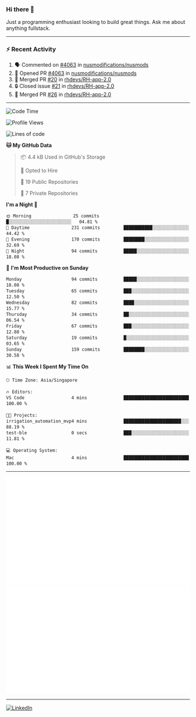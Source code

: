 ### Hi there 👋

<!--
**gnimnix/gnimnix** is a ✨ _special_ ✨ repository because its `README.md` (this file) appears on your GitHub profile.

Here are some ideas to get you started:

- 🔭 I’m currently working on ...
- 🌱 I’m currently learning ...
- 👯 I’m looking to collaborate on ...
- 🤔 I’m looking for help with ...
- 💬 Ask me about ...
- 📫 How to reach me: ...
- 😄 Pronouns: ...
- ⚡ Fun fact: ...
-->

Just a programming enthusiast looking to build great things. Ask me about anything fullstack.

---


### :zap: Recent Activity

<!--START_SECTION:activity-->
1. 🗣 Commented on [#4063](https://github.com/nusmodifications/nusmods/pull/4063#issuecomment-2888036228) in [nusmodifications/nusmods](https://github.com/nusmodifications/nusmods)
2. 💪 Opened PR [#4063](https://github.com/nusmodifications/nusmods/pull/4063) in [nusmodifications/nusmods](https://github.com/nusmodifications/nusmods)
3. 🎉 Merged PR [#20](https://github.com/rhdevs/RH-app-2.0/pull/20) in [rhdevs/RH-app-2.0](https://github.com/rhdevs/RH-app-2.0)
4. 🔒 Closed issue [#21](https://github.com/rhdevs/RH-app-2.0/issues/21) in [rhdevs/RH-app-2.0](https://github.com/rhdevs/RH-app-2.0)
5. 🎉 Merged PR [#26](https://github.com/rhdevs/RH-app-2.0/pull/26) in [rhdevs/RH-app-2.0](https://github.com/rhdevs/RH-app-2.0)
<!--END_SECTION:activity-->

---

<!--START_SECTION:waka-->
![Code Time](http://img.shields.io/badge/Code%20Time-128%20hrs%2035%20mins-blue)

![Profile Views](http://img.shields.io/badge/Profile%20Views-0-blue)

![Lines of code](https://img.shields.io/badge/From%20Hello%20World%20I%27ve%20Written-348.4%20thousand%20lines%20of%20code-blue)

**🐱 My GitHub Data** 

> 📦 4.4 kB Used in GitHub's Storage 
 > 
> 💼 Opted to Hire
 > 
> 📜 19 Public Repositories 
 > 
> 🔑 7 Private Repositories 
 > 
**I'm a Night 🦉** 

```text
🌞 Morning                25 commits          █░░░░░░░░░░░░░░░░░░░░░░░░   04.81 % 
🌆 Daytime                231 commits         ███████████░░░░░░░░░░░░░░   44.42 % 
🌃 Evening                170 commits         ████████░░░░░░░░░░░░░░░░░   32.69 % 
🌙 Night                  94 commits          █████░░░░░░░░░░░░░░░░░░░░   18.08 % 
```
📅 **I'm Most Productive on Sunday** 

```text
Monday                   94 commits          █████░░░░░░░░░░░░░░░░░░░░   18.08 % 
Tuesday                  65 commits          ███░░░░░░░░░░░░░░░░░░░░░░   12.50 % 
Wednesday                82 commits          ████░░░░░░░░░░░░░░░░░░░░░   15.77 % 
Thursday                 34 commits          ██░░░░░░░░░░░░░░░░░░░░░░░   06.54 % 
Friday                   67 commits          ███░░░░░░░░░░░░░░░░░░░░░░   12.88 % 
Saturday                 19 commits          █░░░░░░░░░░░░░░░░░░░░░░░░   03.65 % 
Sunday                   159 commits         ████████░░░░░░░░░░░░░░░░░   30.58 % 
```


📊 **This Week I Spent My Time On** 

```text
🕑︎ Time Zone: Asia/Singapore

🔥 Editors: 
VS Code                  4 mins              █████████████████████████   100.00 % 

🐱‍💻 Projects: 
irrigation_automation_mvp4 mins              ██████████████████████░░░   88.19 % 
test-ble                 0 secs              ███░░░░░░░░░░░░░░░░░░░░░░   11.81 % 

💻 Operating System: 
Mac                      4 mins              █████████████████████████   100.00 % 
```


<!--END_SECTION:waka-->

---

<img src="https://github.com/gnimnix/github-stats-transparent/blob/output/generated/overview.svg" /><img src="https://github.com/gnimnix/github-stats-transparent/blob/output/generated/languages.svg" />


---

<a href="https://www.linkedin.com/in/xmluu/" target="_blank"><img src="https://img.shields.io/badge/LinkedIn-%230077B5.svg?&style=flat-square&logo=linkedin&logoColor=white" alt="LinkedIn"></a>
